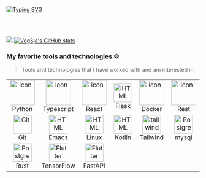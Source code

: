 [![Typing SVG](https://readme-typing-svg.demolab.com?font=Fira+Code&weight=800&duration=3000&pause=1000&color=E6EFFF&multiline=true&width=435&lines=Hello+There!+I+am+Vegard+Sj%C3%A5vik;-+Computer+Science+student+at+NTNU)](https://git.io/typing-svg)

<br />
<br />

![](https://gitwar.herokuapp.com/badge?username=VegSja)
[![VegSja's GitHub stats](https://github-readme-stats.vercel.app/api?username=VegSja&show_icons=true&theme=dark)](https://github.com/anuraghazra/github-readme-stats)

### My favorite tools and technologies ⚙️ 

> Tools and technologies that I have worked with and am interested in

<table>
  <tr>
    <td align="center" width="96">
      <a href="#macropower-tech">
        <img src="https://techstack-generator.vercel.app/python-icon.svg" alt="icon" width="65" height="65" />
      </a>
      <br>Python
    </td>
    <td align="center" width="96">
        <img src="https://techstack-generator.vercel.app/ts-icon.svg" alt="icon" width="65" height="65" />
      <br>Typescript
    </td>
    <td align="center" width="96">
        <img src="https://techstack-generator.vercel.app/react-icon.svg" alt="icon" width="65" height="65" />
      <br>React
    </td>
    <td align="center" width="96">
        <img src="https://skillicons.dev/icons?i=flask" width="48" height="48" alt="HTML" />
      <br>Flask
    </td>
    <td align="center" width="96">
        <img src="https://techstack-generator.vercel.app/docker-icon.svg" alt="icon" width="65" height="65" />
      <br>Docker
    </td>
    <td align="center" width="96">
        <img src="https://techstack-generator.vercel.app/restapi-icon.svg" alt="icon" width="65" height="65" />
      <br>Rest
    </td>
  </tr>
  <tr>
    <td align="center" width="96"> 
        <img src="https://user-images.githubusercontent.com/25181517/192108372-f71d70ac-7ae6-4c0d-8395-51d8870c2ef0.png" width="48" height="48" alt="Git" />
      <br>Git
    </td>
    <td align="center"  width="96">
        <img src="https://skillicons.dev/icons?i=emacs" width="48" height="48" alt="HTML" />
      <br>Emacs
    </td>
    <td align="center"  width="96">
        <img src="https://skillicons.dev/icons?i=linux" width="48" height="48" alt="HTML" />
      <br>Linux
    </td>
    <td align="center"  width="96">
        <img src="https://skillicons.dev/icons?i=kotlin" width="48" height="48" alt="HTML" />
      <br>Kotlin
    </td>
    <td align="center" width="96">
        <img src="https://skillicons.dev/icons?i=tailwind" width="48" height="48" alt="tailwind" />
      <br>Tailwind
    </td>
    <td align="center" width="96">
        <img src="https://skillicons.dev/icons?i=mysql" width="48" height="48" alt="PostgreSQL" />
      <br>mysql
    </td>
  </tr>
 <tr>
       <td align="center" width="96">
        <img src="https://skillicons.dev/icons?i=rust" width="48" height="48" alt="PostgreSQL" />
      <br>Rust
    </td>
     <td align="center" width="96">
        <img src="https://skillicons.dev/icons?i=tensorflow" width="48" height="48" alt="Flutter" />
      <br>TensorFlow
    </td>
     <td align="center" width="96">
        <img src="https://skillicons.dev/icons?i=fastapi" width="48" height="48" alt="Flutter" />
      <br>FastAPI
    </td>
 </tr>
</table>
